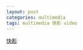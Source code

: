 ```yaml
---
layout: post
categories: multimedia
tags: multimedia 快影 video
---
```


[快影](https://www.kuaishou.com/kuaiying)